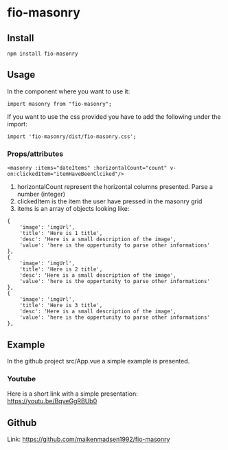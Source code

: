 # fio-masonry

## Install
```
npm install fio-masonry
```

## Usage
In the component where you want to use it:
```
import masonry from "fio-masonry";
```
If you want to use the css provided you have to add the following under the import:
```
import 'fio-masonry/dist/fio-masonry.css';
```

### Props/attributes
```
<masonry :items="dateItems" :horizontalCount="count" v-on:clickedItem="itemHaveBeenClciked"/>
```
1. horizontalCount represent the horizontal columns presented. Parse a number (integer)
2. clickedItem is the item the user have pressed in the masonry grid
3. items is an array of objects looking like:

```
{
    'image': 'imgUrl',
    'title': 'Here is 1 title',
    'desc': 'Here is a small description of the image',
    'value': 'here is the oppertunity to parse other informations'
},
{
    'image': 'imgUrl',
    'title': 'Here is 2 title',
    'desc': 'Here is a small description of the image',
    'value': 'here is the oppertunity to parse other informations'
},
{
    'image': 'imgUrl',
    'title': 'Here is 3 title',
    'desc': 'Here is a small description of the image',
    'value': 'here is the oppertunity to parse other informations'
},
```
## Example

In the github project src/App.vue a simple example is presented.

### Youtube

Here is a short link with a simple presentation: https://youtu.be/BqveGgRBUb0


## Github

Link: https://github.com/maikenmadsen1992/fio-masonry